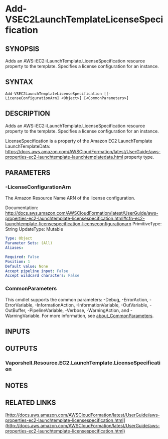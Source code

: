 # Add-VSEC2LaunchTemplateLicenseSpecification

## SYNOPSIS
Adds an AWS::EC2::LaunchTemplate.LicenseSpecification resource property to the template.
Specifies a license configuration for an instance.

## SYNTAX

```
Add-VSEC2LaunchTemplateLicenseSpecification [[-LicenseConfigurationArn] <Object>] [<CommonParameters>]
```

## DESCRIPTION
Adds an AWS::EC2::LaunchTemplate.LicenseSpecification resource property to the template.
Specifies a license configuration for an instance.

LicenseSpecification is a property of the Amazon EC2 LaunchTemplate LaunchTemplateData: https://docs.aws.amazon.com/AWSCloudFormation/latest/UserGuide/aws-properties-ec2-launchtemplate-launchtemplatedata.html property type.

## PARAMETERS

### -LicenseConfigurationArn
The Amazon Resource Name ARN of the license configuration.

Documentation: http://docs.aws.amazon.com/AWSCloudFormation/latest/UserGuide/aws-properties-ec2-launchtemplate-licensespecification.html#cfn-ec2-launchtemplate-licensespecification-licenseconfigurationarn
PrimitiveType: String
UpdateType: Mutable

```yaml
Type: Object
Parameter Sets: (All)
Aliases:

Required: False
Position: 1
Default value: None
Accept pipeline input: False
Accept wildcard characters: False
```

### CommonParameters
This cmdlet supports the common parameters: -Debug, -ErrorAction, -ErrorVariable, -InformationAction, -InformationVariable, -OutVariable, -OutBuffer, -PipelineVariable, -Verbose, -WarningAction, and -WarningVariable. For more information, see [about_CommonParameters](http://go.microsoft.com/fwlink/?LinkID=113216).

## INPUTS

## OUTPUTS

### Vaporshell.Resource.EC2.LaunchTemplate.LicenseSpecification
## NOTES

## RELATED LINKS

[http://docs.aws.amazon.com/AWSCloudFormation/latest/UserGuide/aws-properties-ec2-launchtemplate-licensespecification.html](http://docs.aws.amazon.com/AWSCloudFormation/latest/UserGuide/aws-properties-ec2-launchtemplate-licensespecification.html)


